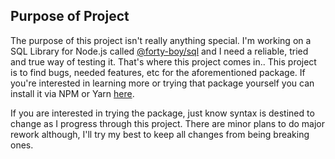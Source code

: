 ## Purpose of Project

The purpose of this project isn't really anything special. I'm working on a SQL Library for Node.js called [@forty-boy/sql](https://github.com/blaze-rowland/forty-sql) and I need a reliable, tried and true way of testing it. That's where this project comes in.. This project is to find bugs, needed features, etc for the aforementioned package. If you're interested in learning more or trying that package yourself you can install it via NPM or Yarn [here](https://www.npmjs.com/package/@forty-boy/sql).

If you are interested in trying the package, just know syntax is destined to change as I progress through this project. There are minor plans to do major rework although, I'll try my best to keep all changes from being breaking ones.
